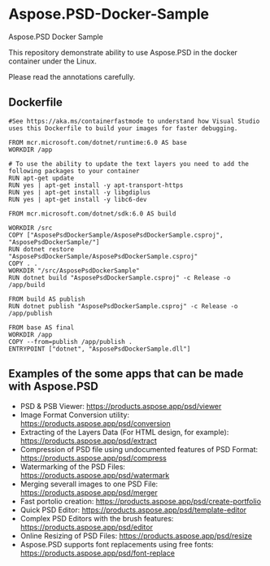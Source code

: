 # Aspose.PSD-Docker-Sample
Aspose.PSD Docker Sample

This repository demonstrate ability to use Aspose.PSD in the docker container under the Linux.

Please read the annotations carefully.

## Dockerfile
 ```
#See https://aka.ms/containerfastmode to understand how Visual Studio uses this Dockerfile to build your images for faster debugging.

FROM mcr.microsoft.com/dotnet/runtime:6.0 AS base
WORKDIR /app

# To use the ability to update the text layers you need to add the following packages to your container
RUN apt-get update
RUN yes | apt-get install -y apt-transport-https
RUN yes | apt-get install -y libgdiplus
RUN yes | apt-get install -y libc6-dev

FROM mcr.microsoft.com/dotnet/sdk:6.0 AS build

WORKDIR /src
COPY ["AsposePsdDockerSample/AsposePsdDockerSample.csproj", "AsposePsdDockerSample/"]
RUN dotnet restore "AsposePsdDockerSample/AsposePsdDockerSample.csproj"
COPY . .
WORKDIR "/src/AsposePsdDockerSample"
RUN dotnet build "AsposePsdDockerSample.csproj" -c Release -o /app/build

FROM build AS publish
RUN dotnet publish "AsposePsdDockerSample.csproj" -c Release -o /app/publish

FROM base AS final
WORKDIR /app
COPY --from=publish /app/publish .
ENTRYPOINT ["dotnet", "AsposePsdDockerSample.dll"]
 ```
 
## Examples of the some apps that can be made with Aspose.PSD
- PSD & PSB Viewer: https://products.aspose.app/psd/viewer
- Image Format Conversion utility: https://products.aspose.app/psd/conversion
- Extracting of the Layers Data (For HTML design, for example): https://products.aspose.app/psd/extract
- Compression of PSD file using undocumented features of PSD Format: https://products.aspose.app/psd/compress
- Watermarking of the PSD Files: https://products.aspose.app/psd/watermark
- Merging severall images to one PSD File: https://products.aspose.app/psd/merger
- Fast portolio creation: https://products.aspose.app/psd/create-portfolio
- Quick PSD Editor: https://products.aspose.app/psd/template-editor
- Complex PSD Editors with the brush features: https://products.aspose.app/psd/editor
- Online Resizing of PSD Files: https://products.aspose.app/psd/resize
- Aspose.PSD supports font replacements using free fonts: https://products.aspose.app/psd/font-replace